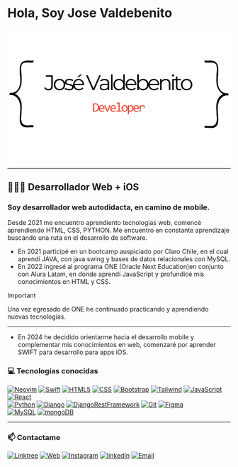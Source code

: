 # **Hola, Soy Jose Valdebenito**

![Jose Valdebenito](bannerjv.png "Jose Valdebenito logo")

---

## 👨🏻‍💻 Desarrollador Web + iOS

### Soy desarrollador web autodidacta, en camino de mobile.

Desde 2021 me encuentro aprendiento tecnologias web, comencé aprendiendo HTML, CSS, PYTHON.
Me encuentro en constante aprendizaje buscando una ruta en el desarrollo de software.

- En 2021 participé en un bootcamp auspiciado por Claro Chile, en el cual aprendí JAVA, con java swing y bases de datos relacionales con MySQL.
- En 2022 ingresé al programa ONE (Oracle Next Education)en conjunto con Alura Latam, en donde aprendí JavaScript y profundicé mis conocimientos en HTML y CSS.

> [!IMPORTANT]
> Una vez egresado de ONE he continuado practicando y aprendiendo nuevas tecnologías.

---
- En 2024 he decidido orientarme hacia el desarrollo mobile y complementar mis conocimientos en web, comenzaré por aprender SWIFT para desarrollo para apps iOS.

### ‍💻 Tecnologías conocidas

[![Neovim](https://img.shields.io/badge/neovim-279F3B?style=for-the-badge&logo=neovim&logoColor=white&labelColor=101010)]()
[![Swift](https://img.shields.io/badge/Swift-FE3D0D?style=for-the-badge&logo=swift&logoColor=white&labelColor=101010)]()
[![HTML5](https://img.shields.io/badge/html5-red?style=for-the-badge&logo=html5&logoColor=white&labelColor=101010)]()
[![CSS](https://img.shields.io/badge/css3-01a6fa?style=for-the-badge&logo=Css3&logoColor=white&labelColor=101010)]()
[![Bootstrap](https://img.shields.io/badge/Bootstrap-7826F0?style=for-the-badge&logo=bootstrap&logoColor=white&labelColor=101010)]()
[![Tailwind](https://img.shields.io/badge/TailwindCSS-34B6F4?style=for-the-badge&logo=tailwindcss&logoColor=white&labelColor=101010)]()
[![JavaScript](https://img.shields.io/badge/javascript-faff00?style=for-the-badge&logo=javascript&logoColor=white&labelColor=101010)]()
[![React](https://img.shields.io/badge/react-00a0ff?style=for-the-badge&logo=react&logoColor=white&labelColor=101010)]()
</br>
[![Python](https://img.shields.io/badge/python-265075?style=for-the-badge&logo=python&logoColor=white&labelColor=101010)]()
[![Django](https://img.shields.io/badge/Django-11422E?style=for-the-badge&logo=django&logoColor=white&labelColor=101010)]()
[![DjangoRestFramework](https://img.shields.io/badge/DjangoRestFramework-b00000?style=for-the-badge&logo=django&logoColor=white&labelColor=101010)]()
[![Git](https://img.shields.io/badge/git-ff000d?style=for-the-badge&logo=git&logoColor=white&labelColor=101010)]()
[![Figma](https://img.shields.io/badge/figma-9600ff?style=for-the-badge&logo=figma&logoColor=white&labelColor=101010)]()
</br>
[![MySQL](https://img.shields.io/badge/mysql-336C97?style=for-the-badge&logo=mysql&logoColor=white&labelColor=101010)]()
[![mongoDB](https://img.shields.io/badge/mongoDB-07a11d?style=for-the-badge&logo=mongodb&logoColor=white&labelColor=101010)]()


---

### 📫 Contactame

[![Linktree](https://img.shields.io/badge/linktree-josevaldebenito-ff?style=for-the-badge&logo=linktree&logoColor=white&labelColor=101010)](https://linktr.ee/josevaldebenito)
[![Web](https://img.shields.io/badge/Web-https://josevaldebenito.up.railway.app-E30F1A?style=for-the-badge&logo=dev.to&logoColor=white&labelColor=101010)](https://josevaldebenito.up.railway.app)
[![Instagram](https://img.shields.io/badge/Instagram-@digival.cl-ff00ae?style=for-the-badge&logo=instagram&logoColor=white&labelColor=101010)](https://instagram.com/digival.cl)
[![linkedIn](https://img.shields.io/badge/linkedin-@jvaldebenitog-blue?style=for-the-badge&logo=linkedin&logoColor=white&labelColor=101010)](https://www.linkedin.com/in/jvaldebenitog/)
[![Email](https://img.shields.io/badge/jvaldebenitog@me.com-email_personal-blue?style=for-the-badge&logo=icloud&logoColor=fff&labelColor=101010)](mailto:jvaldebenitog@me.com)

<!---
JoseValdebenitoG/JoseValdebenitoG is a ✨ special ✨ repository because its `README.md` (this file) appears on your GitHub profile.
You can click the Preview link to take a look at your changes.
--->
